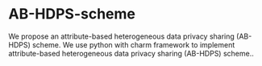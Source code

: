 # AB-HDPS-scheme
We propose an attribute-based heterogeneous data privacy sharing (AB-HDPS) scheme. We use python with charm framework to implement attribute-based heterogeneous data privacy sharing (AB-HDPS) scheme..

